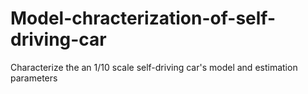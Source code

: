 # Model-chracterization-of-self-driving-car
Characterize the an 1/10 scale self-driving car's model and estimation parameters
